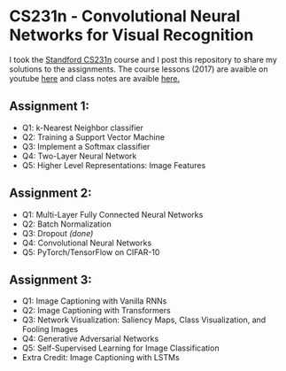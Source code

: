 # CS231n - Convolutional Neural Networks for Visual Recognition 

I took the [Standford CS231n](http://cs231n.stanford.edu/) course and I post this repository to share my solutions to the assignments.
The course lessons (2017) are avaible on youtube [here](https://www.youtube.com/playlist?list=PLf7L7Kg8_FNxHATtLwDceyh72QQL9pvpQ) and  class notes are avaible [here.](https://cs231n.github.io/)

## Assignment 1:
- Q1: k-Nearest Neighbor classifier 
- Q2: Training a Support Vector Machine 
- Q3: Implement a Softmax classifier 
- Q4: Two-Layer Neural Network 
- Q5: Higher Level Representations: Image Features 

## Assignment 2:
- Q1: Multi-Layer Fully Connected Neural Networks 
- Q2: Batch Normalization
- Q3: Dropout *(done)*
- Q4: Convolutional Neural Networks 
- Q5: PyTorch/TensorFlow on CIFAR-10 

## Assignment 3:
- Q1: Image Captioning with Vanilla RNNs 
- Q2: Image Captioning with Transformers  
- Q3: Network Visualization: Saliency Maps, Class Visualization, and Fooling Images 
- Q4: Generative Adversarial Networks 
- Q5: Self-Supervised Learning for Image Classification 
- Extra Credit: Image Captioning with LSTMs 
